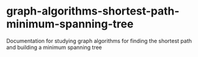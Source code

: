 # graph-algorithms-shortest-path-minimum-spanning-tree
 Documentation for studying graph algorithms for finding the shortest path and building a minimum spanning tree
